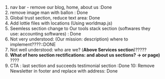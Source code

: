 1. nav bar - remove our blog, home, about us :Done
2. remove image man with ballon : Done
3. Global trust section, reduce text area: Done
4. Add lottie files with locations (Using worldmap.js)
5. Seemless section change to Our tools stack section (softwares they use: accounting softwares) : Done
6. Not very understood: (Our mission: description) where to implement????::DONE
7. Not well understood: who are we? (**Above Services section**)?????
8. ****What of hero section rectifications: and about us sections? -> or page)**** ????
9. CTA : last section and succeeds testimonial section :Done
10: Remove Newsletter in footer  and replace with address: Done